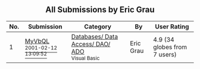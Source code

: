﻿<div align="center">

## All Submissions by Eric Grau

</div>

No.  | Submission | Category | By   | User Rating
---- | ---------- | -------- | ---- | -----------
1 | [MyVbQL<br /><sup>2001-02-12 13:09:52</sup>](https://github.com/Planet-Source-Code/eric-grau-myvbql__1-36742) | [Databases/ Data Access/ DAO/ ADO<br /><sup>Visual Basic</sup>](../ByCategory/databases-data-access-dao-ado__1-6.md) | Eric Grau | 4.9 (34 globes from 7 users)
